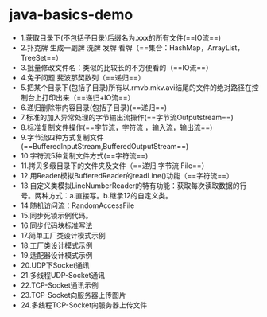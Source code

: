 # java-basics-demo
 - 1.获取目录下(不包括子目录)后缀名为.xxx的所有文件(==IO流==)
 - 2.扑克牌 生成一副牌 洗牌 发牌 看牌（==集合：HashMap，ArrayList，TreeSet==）
 - 3.批量修改文件名：类似的比较长的不方便看的（==IO流==）
 - 4.兔子问题 斐波那契数列（==递归==）
 - 5.把某个目录下(包括子目录)所有以.rmvb.mkv.avi结尾的文件的绝对路径在控制台上打印出来（==递归+IO流==）
 - 6.递归删除带内容目录(包括子目录)(==递归==)
 - 7.标准的加入异常处理的字节输出流操作(==字节流Outputstream==)
 - 8.标准复制文件操作(==字节流，字符流 ，输入流，输出流==)
 - 9.字节流四种方式复制文件(==BufferedInputStream,BufferedOutputStream==)
 - 10.字符流5种复制文件方式(==字符流==)
 - 11.拷贝多级目录下的文件夹及文件（==递归 字节流 File==）
 - 12.用Reader模拟BufferedReader的readLine()功能（==字符流==）
 - 13.自定义类模拟LineNumberReader的特有功能：获取每次读取数据的行号。两种方式：a.直接写。b.继承12的自定义类。
 - 14.随机访问流：RandomAccessFile
 - 15.同步死锁示例代码。
 - 16.同步代码块标准写法
 - 17.简单工厂类设计模式示例
 - 18.工厂类设计模式示例
 - 19.适配器设计模式示例
 - 20.UDP下Socket通讯
 - 21.多线程UDP-Socket通讯
 - 22.TCP-Socket通讯示例
 - 23.TCP-Socket向服务器上传图片
 - 24.多线程TCP-Socket向服务器上传文件